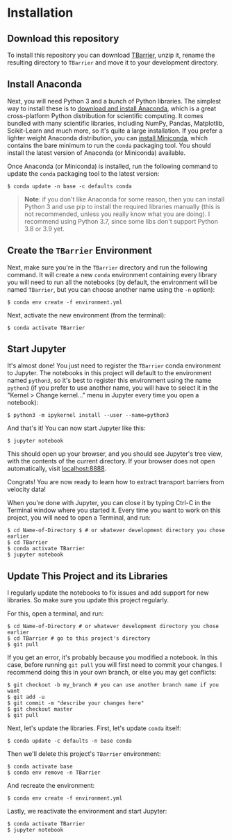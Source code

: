 # Installation

## Download this repository
To install this repository you can download [TBarrier](https://github.com/EncinasBartos/TBarrier.git), unzip it, rename the resulting directory to `TBarrier` and move it to your development directory.

## Install Anaconda
Next, you will need Python 3 and a bunch of Python libraries. The simplest way to install these is to [download and install Anaconda](https://www.anaconda.com/distribution/), which is a great cross-platform Python distribution for scientific computing. It comes bundled with many scientific libraries, including NumPy, Pandas, Matplotlib, Scikit-Learn and much more, so it's quite a large installation. If you prefer a lighter weight Anaconda distribution, you can [install Miniconda](https://docs.conda.io/en/latest/miniconda.html), which contains the bare minimum to run the `conda` packaging tool. You should install the latest version of Anaconda (or Miniconda) available.

Once Anaconda (or Miniconda) is installed, run the following command to update the `conda` packaging tool to the latest version:

    $ conda update -n base -c defaults conda

> **Note**: if you don't like Anaconda for some reason, then you can install Python 3 and use pip to install the required libraries manually (this is not recommended, unless you really know what you are doing). I recommend using Python 3.7, since some libs don't support Python 3.8 or 3.9 yet.

## Create the `TBarrier` Environment
Next, make sure you're in the `TBarrier` directory and run the following command. It will create a new `conda` environment containing every library you will need to run all the notebooks (by default, the environment will be named `TBarrier`, but you can choose another name using the `-n` option):

    $ conda env create -f environment.yml

Next, activate the new environment (from the terminal):

    $ conda activate TBarrier

## Start Jupyter
It's almost done! You just need to register the `TBarrier` conda environment to Jupyter. The notebooks in this project will default to the environment named `python3`, so it's best to register this environment using the name `python3` (if you prefer to use another name, you will have to select it in the "Kernel > Change kernel..." menu in Jupyter every time you open a notebook):

    $ python3 -m ipykernel install --user --name=python3

And that's it! You can now start Jupyter like this:

    $ jupyter notebook

This should open up your browser, and you should see Jupyter's tree view, with the contents of the current directory. If your browser does not open automatically, visit [localhost:8888](http://localhost:8888/tree).

Congrats! You are now ready to learn how to extract transport barriers from velocity data!

When you're done with Jupyter, you can close it by typing Ctrl-C in the Terminal window where you started it. Every time you want to work on this project, you will need to open a Terminal, and run:

    $ cd Name-of-Directory $ # or whatever development directory you chose earlier
    $ cd TBarrier
    $ conda activate TBarrier
    $ jupyter notebook

## Update This Project and its Libraries
I regularly update the notebooks to fix issues and add support for new libraries. So make sure you update this project regularly.

For this, open a terminal, and run:

    $ cd Name-of-Directory # or whatever development directory you chose earlier
    $ cd TBarrier # go to this project's directory
    $ git pull

If you get an error, it's probably because you modified a notebook. In this case, before running `git pull` you will first need to commit your changes. I recommend doing this in your own branch, or else you may get conflicts:

    $ git checkout -b my_branch # you can use another branch name if you want
    $ git add -u
    $ git commit -m "describe your changes here"
    $ git checkout master
    $ git pull

Next, let's update the libraries. First, let's update `conda` itself:

    $ conda update -c defaults -n base conda

Then we'll delete this project's `TBarrier` environment:

    $ conda activate base
    $ conda env remove -n TBarrier

And recreate the environment:

    $ conda env create -f environment.yml

Lastly, we reactivate the environment and start Jupyter:

    $ conda activate TBarrier
    $ jupyter notebook
